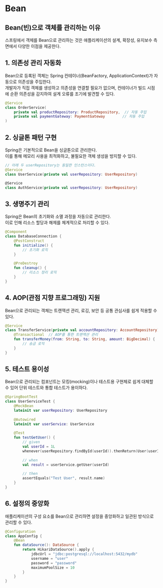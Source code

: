 # Bean
## Bean(빈)으로 객체를 관리하는 이유

스프링에서 객체를 Bean으로 관리하는 것은 애플리케이션의 설계, 확장성, 유지보수 측면에서 다양한 이점을 제공한다.

## 1. 의존성 관리 자동화

Bean으로 등록된 객체는 Spring 컨테이너(BeanFactory, ApplicationContext)가 자동으로 의존성을 주입한다.  
개발자가 직접 객체를 생성하고 의존성을 연결할 필요가 없으며, 컨테이너가 빌드 시점에 순환 의존성을 감지하여 설계 오류를 조기에 발견할 수 있다.

```kotlin
@Service
class OrderService(
    private val productRepository: ProductRepository,  // 자동 주입
    private val paymentGateway: PaymentGateway        // 자동 주입
)
```

## 2. 싱글톤 패턴 구현

Spring은 기본적으로 Bean을 싱글톤으로 관리한다.  
이를 통해 메모리 사용을 최적화하고, 불필요한 객체 생성을 방지할 수 있다.

```kotlin
// 아래 두 userRepository는 동일한 인스턴스이다.
@Service
class UserService(private val userRepository: UserRepository)

@Service
class AuthService(private val userRepository: UserRepository)
```

## 3. 생명주기 관리

Spring은 Bean의 초기화와 소멸 과정을 자동으로 관리한다.  
이로 인해 리소스 할당과 해제를 체계적으로 처리할 수 있다.

```kotlin
@Component
class DatabaseConnection {
    @PostConstruct
    fun initialize() {
        // 초기화 로직
    }
    
    @PreDestroy
    fun cleanup() {
        // 리소스 정리 로직
    }
}
```

## 4. AOP(관점 지향 프로그래밍) 지원

Bean으로 관리되는 객체는 트랜잭션 관리, 로깅, 보안 등 공통 관심사를 쉽게 적용할 수 있다.

```kotlin
@Service
class TransferService(private val accountRepository: AccountRepository) {
    @Transactional  // AOP를 통한 트랜잭션 관리
    fun transferMoney(from: String, to: String, amount: BigDecimal) {
        // 송금 로직
    }
}
```

## 5. 테스트 용이성

Bean으로 관리되는 컴포넌트는 모킹(mocking)이나 테스트용 구현체로 쉽게 대체할 수 있어 단위 테스트와 통합 테스트가 용이하다.

```kotlin
@SpringBootTest
class UserServiceTest {
    @MockBean
    lateinit var userRepository: UserRepository
    
    @Autowired
    lateinit var userService: UserService
    
    @Test
    fun testGetUser() {
        // given
        val userId = 1L
        whenever(userRepository.findById(userId)).thenReturn(User(userId, "Test User"))
        
        // when
        val result = userService.getUser(userId)
        
        // then
        assertEquals("Test User", result.name)
    }
}
```

## 6. 설정의 중앙화

애플리케이션의 구성 요소를 Bean으로 관리하면 설정을 중앙화하고 일관된 방식으로 관리할 수 있다.

```kotlin
@Configuration
class AppConfig {
    @Bean
    fun dataSource(): DataSource {
        return HikariDataSource().apply {
            jdbcUrl = "jdbc:postgresql://localhost:5432/mydb"
            username = "user"
            password = "password"
            maximumPoolSize = 10
        }
    }
}
```